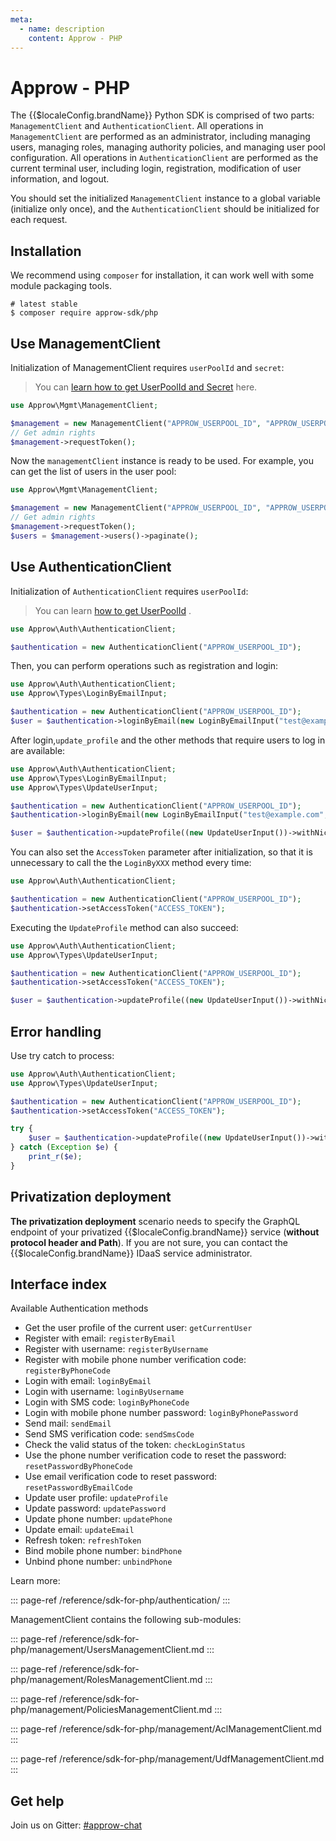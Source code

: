 ```yaml
---
meta:
  - name: description
    content: Approw - PHP
---
```


# Approw - PHP

The {{$localeConfig.brandName}} Python SDK is comprised of two parts: `ManagementClient` and `AuthenticationClient`. All operations in `ManagementClient` are performed as an administrator, including managing users, managing roles, managing authority policies, and managing user pool configuration. All operations in `AuthenticationClient` are performed as the current terminal user, including login, registration, modification of user information, and logout.

You should set the initialized `ManagementClient` instance to a global variable (initialize only once), and the `AuthenticationClient` should be initialized for each request.

## Installation

We recommend using `composer` for installation, it can work well with some module packaging tools.

```shell
# latest stable
$ composer require approw-sdk/php
```

## Use ManagementClient

Initialization of ManagementClient requires `userPoolId` and `secret`:

> You can [learn how to get UserPoolId and Secret](/guides/faqs/get-userpool-id-and-secret.md) here.

```php
use Approw\Mgmt\ManagementClient;

$management = new ManagementClient("APPROW_USERPOOL_ID", "APPROW_USERPOOL_SECRET");
// Get admin rights
$management->requestToken();
```

Now the `managementClient` instance is ready to be used. For example, you can get the list of users in the user pool:

```php
use Approw\Mgmt\ManagementClient;

$management = new ManagementClient("APPROW_USERPOOL_ID", "APPROW_USERPOOL_SECRET");
// Get admin rights
$management->requestToken();
$users = $management->users()->paginate();
```

## Use AuthenticationClient

Initialization of `AuthenticationClient` requires `userPoolId`:

> You can learn [how to get UserPoolId](/guides/faqs/get-userpool-id-and-secret.md) .

```php
use Approw\Auth\AuthenticationClient;

$authentication = new AuthenticationClient("APPROW_USERPOOL_ID");
```

Then, you can perform operations such as registration and login:

```php
use Approw\Auth\AuthenticationClient;
use Approw\Types\LoginByEmailInput;

$authentication = new AuthenticationClient("APPROW_USERPOOL_ID");
$user = $authentication->loginByEmail(new LoginByEmailInput("test@example.com", "123456"));
```

After login,`update_profile` and the other methods that require users to log in are available:

```php
use Approw\Auth\AuthenticationClient;
use Approw\Types\LoginByEmailInput;
use Approw\Types\UpdateUserInput;

$authentication = new AuthenticationClient("APPROW_USERPOOL_ID");
$authentication->loginByEmail(new LoginByEmailInput("test@example.com", "123456"));

$user = $authentication->updateProfile((new UpdateUserInput())->withNickname("nickname"));
```

You can also set the `AccessToken` parameter after initialization, so that it is unnecessary to call the the `LoginByXXX` method every time:

```php
use Approw\Auth\AuthenticationClient;

$authentication = new AuthenticationClient("APPROW_USERPOOL_ID");
$authentication->setAccessToken("ACCESS_TOKEN");
```

Executing the `UpdateProfile` method can also succeed:

```php
use Approw\Auth\AuthenticationClient;
use Approw\Types\UpdateUserInput;

$authentication = new AuthenticationClient("APPROW_USERPOOL_ID");
$authentication->setAccessToken("ACCESS_TOKEN");

$user = $authentication->updateProfile((new UpdateUserInput())->withNickname("nickname"));
```

## Error handling

Use try catch to process:

```php
use Approw\Auth\AuthenticationClient;
use Approw\Types\UpdateUserInput;

$authentication = new AuthenticationClient("APPROW_USERPOOL_ID");
$authentication->setAccessToken("ACCESS_TOKEN");

try {
    $user = $authentication->updateProfile((new UpdateUserInput())->withNickname("nickname"));
} catch (Exception $e) {
    print_r($e);
}
```

## Privatization deployment

**The privatization deployment** scenario needs to specify the GraphQL endpoint of your privatized {{$localeConfig.brandName}} service (**without protocol header and Path**). If you are not sure, you can contact the {{$localeConfig.brandName}} IDaaS service administrator.

## Interface index

Available Authentication methods

- Get the user profile of the current user: `getCurrentUser`
- Register with email: `registerByEmail`
- Register with username: `registerByUsername`
- Register with mobile phone number verification code: `registerByPhoneCode`
- Login with email: `loginByEmail`
- Login with username: `loginByUsername`
- Login with SMS code: `loginByPhoneCode`
- Login with mobile phone number password: `loginByPhonePassword`
- Send mail: `sendEmail`
- Send SMS verification code: `sendSmsCode`
- Check the valid status of the token: `checkLoginStatus`
- Use the phone number verification code to reset the password: `resetPasswordByPhoneCode`
- Use email verification code to reset password: `resetPasswordByEmailCode`
- Update user profile: `updateProfile`
- Update password: `updatePassword`
- Update phone number: `updatePhone`
- Update email: `updateEmail`
- Refresh token: `refreshToken`
- Bind mobile phone number: `bindPhone`
- Unbind phone number: `unbindPhone`

Learn more:

::: page-ref /reference/sdk-for-php/authentication/
:::

ManagementClient contains the following sub-modules:

::: page-ref /reference/sdk-for-php/management/UsersManagementClient.md
:::

::: page-ref /reference/sdk-for-php/management/RolesManagementClient.md
:::

::: page-ref /reference/sdk-for-php/management/PoliciesManagementClient.md
:::

::: page-ref /reference/sdk-for-php/management/AclManagementClient.md
:::

::: page-ref /reference/sdk-for-php/management/UdfManagementClient.md
:::

## Get help

Join us on Gitter: [#approw-chat](https://gitter.im/approw-chat/community)
